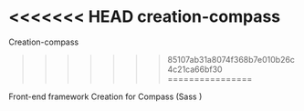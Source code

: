 <<<<<<< HEAD
creation-compass
=======
Creation-compass
>>>>>>> 85107ab31a8074f368b7e010b26c4c21ca66bf30
================

Front-end framework  Creation for Compass  (Sass )
